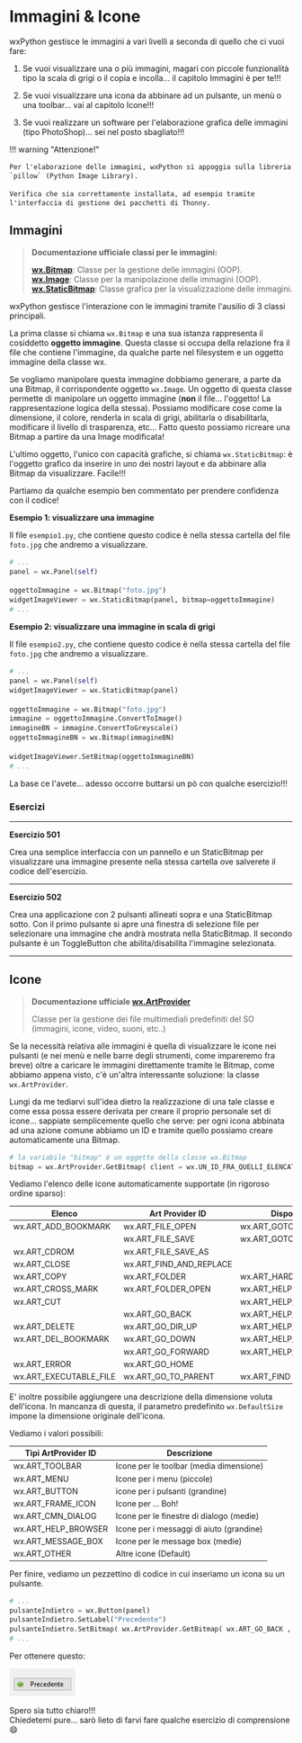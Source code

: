 # Immagini & Icone

wxPython gestisce le immagini a vari livelli a seconda di quello che ci vuoi fare:

1. Se vuoi visualizzare una o più immagini, magari con piccole funzionalità tipo la scala di grigi o il copia e incolla... il capitolo Immagini è per te!!!

2. Se vuoi visualizzare una icona da abbinare ad un pulsante, un menù o una toolbar...  vai al capitolo Icone!!! 

3. Se vuoi realizzare un software per l'elaborazione grafica delle immagini (tipo PhotoShop)... sei nel posto sbagliato!!!


!!! warning "Attenzione!"

    Per l'elaborazione delle immagini, wxPython si appoggia sulla libreria `pillow` (Python Image Library). 
    
    Verifica che sia correttamente installata, ad esempio tramite l'interfaccia di gestione dei pacchetti di Thonny.
  

<!-- ############################################################################################################################# -->
## Immagini

> **Documentazione ufficiale classi per le immagini:**
> 
> **<a href="https://docs.wxpython.org/wx.Bitmap.html" target="_blank">wx.Bitmap</a>**: Classe per la gestione delle immagini (OOP).<br>
> **<a href="https://docs.wxpython.org/wx.Image.html" target="_blank">wx.Image</a>**: Classe per la manipolazione delle immagini (OOP).<br>
> **<a href="https://docs.wxpython.org/wx.StaticBitmap.html" target="_blank">wx.StaticBitmap</a>**: Classe grafica per la visualizzazione delle immagini.<br>


wxPython gestisce l'interazione con le immagini tramite l'ausilio di 3 classi principali. 

La prima classe si chiama `wx.Bitmap` e una sua istanza rappresenta il cosiddetto **oggetto immagine**. Questa classe si occupa
della relazione fra il file che contiene l'immagine, da qualche parte nel filesystem e un oggetto immagine della classe wx.

Se vogliamo manipolare questa immagine dobbiamo generare, a parte da una Bitmap, il corrispondente oggetto `wx.Image`.
Un oggetto di questa classe permette di manipolare un oggetto immagine (**non** il file... l'oggetto! La rappresentazione logica della stessa).
Possiamo modificare cose come la dimensione, il colore, renderla in scala di grigi, abilitarla o disabilitarla, modificare il livello di trasparenza, etc...
Fatto questo possiamo ricreare una Bitmap a partire da una Image modificata!

L'ultimo oggetto, l'unico con capacità grafiche, si chiama `wx.StaticBitmap`: è l'oggetto grafico da inserire in uno dei nostri layout e da abbinare alla Bitmap
da visualizzare. Facile!!!

Partiamo da qualche esempio ben commentato per prendere confidenza con il codice!


**Esempio 1: visualizzare una immagine**

Il file `esempio1.py`, che contiene questo codice è nella stessa cartella del file `foto.jpg` che andremo a visualizzare.

``` python
# ...
panel = wx.Panel(self)

oggettoImmagine = wx.Bitmap("foto.jpg")
widgetImageViewer = wx.StaticBitmap(panel, bitmap=oggettoImmagine) 
# ...
```

**Esempio 2: visualizzare una immagine in scala di grigi**

Il file `esempio2.py`, che contiene questo codice è nella stessa cartella del file `foto.jpg` che andremo a visualizzare.

``` python
# ...
panel = wx.Panel(self)
widgetImageViewer = wx.StaticBitmap(panel)

oggettoImmagine = wx.Bitmap("foto.jpg")
immagine = oggettoImmagine.ConvertToImage()
immagineBN = immagine.ConvertToGreyscale()
oggettoImmagineBN = wx.Bitmap(immagineBN)

widgetImageViewer.SetBitmap(oggettoImmagineBN)
# ...
```

La base ce l'avete... adesso occorre buttarsi un pò con qualche esercizio!!!



### Esercizi

----------------------------------------------------------------------------------------------------------------------

**Esercizio 501**

Crea una semplice interfaccia con un pannello e un StaticBitmap per
visualizzare una immagine presente nella stessa cartella ove salverete
il codice dell'esercizio.


----------------------------------------------------------------------------------------------------------------------


**Esercizio 502**

Crea una applicazione con 2 pulsanti allineati sopra e una StaticBitmap
sotto. Con il primo pulsante si apre una finestra di selezione file per
selezionare una immagine che andrà mostrata nella StaticBitmap. Il
secondo pulsante è un ToggleButton che abilita/disabilita l'immagine
selezionata.

----------------------------------------------------------------------------------------------------------------------


<!-- ############################################################################################################################# -->
## Icone


> **Documentazione ufficiale <a href="https://docs.wxpython.org/wx.ArtProvider.html" target="_blank">wx.ArtProvider</a>**
> 
> Classe per la gestione dei file multimediali predefiniti del SO (immagini, icone, video, suoni, etc..)


Se la necessità relativa alle immagini è quella di visualizzare le icone
nei pulsanti (e nei menù e nelle barre degli strumenti, come impareremo
fra breve) oltre a caricare le immagini direttamente tramite le Bitmap,
come abbiamo appena visto, c'è un'altra interessante soluzione: la
classe `wx.ArtProvider`. 

Lungi da me tediarvi sull'idea dietro la realizzazione di una tale classe e come essa possa essere derivata per
creare il proprio personale set di icone... sappiate semplicemente
quello che serve: per ogni icona abbinata ad una azione comune abbiamo
un ID e tramite quello possiamo creare automaticamente una Bitmap.

``` python
# la variabile "bitmap" è un oggetto della classe wx.Bitmap
bitmap = wx.ArtProvider.GetBitmap( client = wx.UN_ID_FRA_QUELLI_ELENCATI_SOTTO , size = DefaultSize )
```

Vediamo l'elenco delle icone automaticamente supportate (in rigoroso ordine sparso):


| Elenco                     | Art Provider ID            | Disponibili              |                        |                        |
|----------------------------|----------------------------|--------------------------|------------------------|------------------------|
| wx.ART_ADD_BOOKMARK        | wx.ART_FILE_OPEN           | wx.ART_GOTO_FIRST        | wx.ART_INFORMATION     | wx.ART_QUESTION        |
|                            | wx.ART_FILE_SAVE           | wx.ART_GOTO_LAST         |                        | wx.ART_QUIT            |
| wx.ART_CDROM               | wx.ART_FILE_SAVE_AS        |                          | wx.ART_LIST_VIEW       |                        |
| wx.ART_CLOSE               | wx.ART_FIND_AND_REPLACE    |                          |                        | wx.ART_REDO            |
| wx.ART_COPY                | wx.ART_FOLDER              | wx.ART_HARDDISK          | wx.ART_MINUS           | wx.ART_REPORT_VIEW     |
| wx.ART_CROSS_MARK          | wx.ART_FOLDER_OPEN         | wx.ART_HELP              | wx.ART_MISSING_IMAGE   |                        |
| wx.ART_CUT                 |                            | wx.ART_HELP_BOOK         |                        | wx.ART_TICK_MARK       |
|                            | wx.ART_GO_BACK             | wx.ART_HELP_FOLDER       | wx.ART_NEW             | wx.ART_TIP             | 
| wx.ART_DELETE              | wx.ART_GO_DIR_UP           | wx.ART_HELP_PAGE         | wx.ART_NEW_DIR         |                        |
| wx.ART_DEL_BOOKMARK        | wx.ART_GO_DOWN             | wx.ART_HELP_SETTINGS     | wx.ART_NORMAL_FILE     | wx.ART_UNDO            |
|                            | wx.ART_GO_FORWARD          | wx.ART_HELP_SIDE_PANEL   |                        |                        |
| wx.ART_ERROR               | wx.ART_GO_HOME             |                          | wx.ART_PASTE           | wx.ART_WARNING         |
| wx.ART_EXECUTABLE_FILE     | wx.ART_GO_TO_PARENT        | wx.ART_FIND              | wx.ART_PLUS            |                        |
 
 
E' inoltre possibile aggiungere una descrizione della dimensione voluta dell'icona. In mancanza di questa, il parametro predefinito `wx.DefaultSize` impone
la dimensione originale dell'icona.

Vediamo i valori possibili:


| Tipi ArtProvider ID   | Descrizione                                |
|-----------------------|--------------------------------------------|
| wx.ART_TOOLBAR        | Icone per le toolbar (media dimensione)    |
| wx.ART_MENU           | Icone per i menu (piccole)                 |
| wx.ART_BUTTON         | icone per i pulsanti (grandine)            |
| wx.ART_FRAME_ICON     | Icone per ... Boh!                         |
| wx.ART_CMN_DIALOG     | Icone per le finestre di dialogo (medie)   |
| wx.ART_HELP_BROWSER   | Icone per i messaggi di aiuto (grandine)   |
| wx.ART_MESSAGE_BOX    | Icone per le message box (medie)           |
| wx.ART_OTHER          | Altre icone (Default)                      |


Per finire, vediamo un pezzettino di codice in cui inseriamo un icona su un pulsante.

``` python
# ...
pulsanteIndietro = wx.Button(panel)
pulsanteIndietro.SetLabel("Precedente")
pulsanteIndietro.SetBitmap( wx.ArtProvider.GetBitmap( wx.ART_GO_BACK , wx.ART_MENU ) )
# ...
```

Per ottenere questo:

![Pulsante Indietro](images/pulsanteIndietro.png "Pulsante Indietro")


Spero sia tutto chiaro!!!<br>
Chiedetemi pure... sarò lieto di farvi fare qualche esercizio di comprensione :smile:

<br>
<br>
<br>

